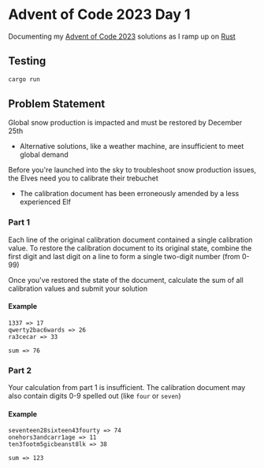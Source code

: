 # Advent of Code 2023 Day 1

Documenting my [Advent of Code 2023](https://adventofcode.com/2023) solutions as I ramp up on [Rust](https://doc.rust-lang.org/book/)

## Testing

```sh
cargo run
```

## Problem Statement

Global snow production is impacted and must be restored by December 25th
* Alternative solutions, like a weather machine, are insufficient to meet global demand

Before you're launched into the sky to troubleshoot snow production issues, the Elves need you to calibrate their trebuchet
* The calibration document has been erroneously amended by a less experienced Elf

### Part 1

Each line of the original calibration document contained a single calibration value.
To restore the calibration document to its original state, combine the first digit and last digit on a line to form a single two-digit number (from 0-99)

Once you've restored the state of the document, calculate the sum of all calibration values and submit your solution

#### Example

```
1337 => 17
qwerty2bac6wards => 26
ra3cecar => 33

sum => 76
```

### Part 2

Your calculation from part 1 is insufficient. The calibration document may also contain digits 0-9 spelled out (like `four` or `seven`)

#### Example

```
seventeen28sixteen43fourty => 74
onehors3andcarr1age => 11
ten3footm5gicbeanst8lk => 38

sum => 123
```